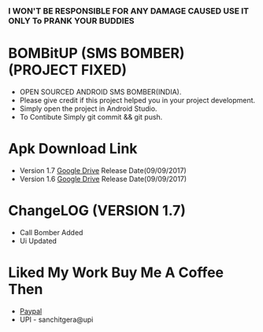### I WON'T BE RESPONSIBLE FOR ANY DAMAGE CAUSED USE IT ONLY To PRANK YOUR BUDDIES

# BOMBitUP (SMS BOMBER) (PROJECT FIXED)
* OPEN SOURCED ANDROID SMS BOMBER(INDIA).
* Please give credit if this project helped you in your project development.
* Simply open the project in Android Studio.
* To Contibute Simply git commit && git push.

# Apk Download Link
* Version 1.7 [Google Drive](https://goo.gl/iuPkj5) Release Date(09/09/2017)
* Version 1.6 [Google Drive](https://goo.gl/fqxsKp) Release Date(09/09/2017)

# ChangeLOG (VERSION 1.7)
* Call Bomber Added
* Ui Updated

# Liked My Work Buy Me A Coffee Then
* [Paypal](https://paypal.me/sanchitgera)
* UPI - sanchitgera@upi
